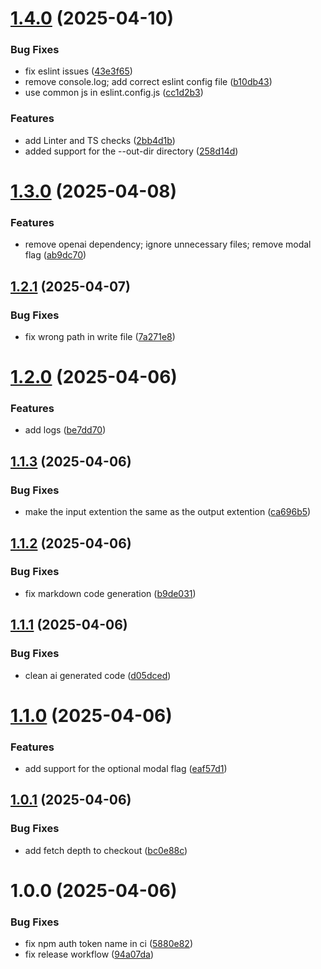 # [1.4.0](https://github.com/ahsansheikh94/jestsmith/compare/v1.3.0...v1.4.0) (2025-04-10)


### Bug Fixes

* fix eslint issues ([43e3f65](https://github.com/ahsansheikh94/jestsmith/commit/43e3f659fb84d892b9439f7567a28a0dbd047d37))
* remove console.log; add correct eslint config file ([b10db43](https://github.com/ahsansheikh94/jestsmith/commit/b10db4369d34881ca55071fec21ec47a170beb5c))
* use common js in eslint.config.js ([cc1d2b3](https://github.com/ahsansheikh94/jestsmith/commit/cc1d2b34f2a529f56222e21df0014d7c6381e783))


### Features

* add Linter and TS checks ([2bb4d1b](https://github.com/ahsansheikh94/jestsmith/commit/2bb4d1b6073446cf5e6e323cf1ce9d09e1ed2165))
* added support for the --out-dir directory ([258d14d](https://github.com/ahsansheikh94/jestsmith/commit/258d14d47808584d7cb3457369095532bd0cb101))

# [1.3.0](https://github.com/ahsansheikh94/jestsmith/compare/v1.2.1...v1.3.0) (2025-04-08)


### Features

* remove openai dependency; ignore unnecessary files; remove modal flag ([ab9dc70](https://github.com/ahsansheikh94/jestsmith/commit/ab9dc70c7d720d4620cd3f10170858746642a271))

## [1.2.1](https://github.com/ahsansheikh94/jestsmith/compare/v1.2.0...v1.2.1) (2025-04-07)


### Bug Fixes

* fix wrong path in write file ([7a271e8](https://github.com/ahsansheikh94/jestsmith/commit/7a271e8fd877d28dd11637e23dc496eb00e12074))

# [1.2.0](https://github.com/ahsansheikh94/jestsmith/compare/v1.1.3...v1.2.0) (2025-04-06)


### Features

* add logs ([be7dd70](https://github.com/ahsansheikh94/jestsmith/commit/be7dd701fcd94c735f42d3b9a13e26e8d5fdf951))

## [1.1.3](https://github.com/ahsansheikh94/jestsmith/compare/v1.1.2...v1.1.3) (2025-04-06)


### Bug Fixes

* make the input extention the same as the output extention ([ca696b5](https://github.com/ahsansheikh94/jestsmith/commit/ca696b56fdebb1f57bab62cb2004933df64d3071))

## [1.1.2](https://github.com/ahsansheikh94/jestsmith/compare/v1.1.1...v1.1.2) (2025-04-06)


### Bug Fixes

* fix markdown code generation ([b9de031](https://github.com/ahsansheikh94/jestsmith/commit/b9de0312b37b390693f1a1aae3769e6990ae1f4e))

## [1.1.1](https://github.com/ahsansheikh94/jestsmith/compare/v1.1.0...v1.1.1) (2025-04-06)


### Bug Fixes

* clean ai generated code ([d05dced](https://github.com/ahsansheikh94/jestsmith/commit/d05dced5dce2f7e43f3fd1a55aac0f0b9e7127b1))

# [1.1.0](https://github.com/ahsansheikh94/jestsmith/compare/v1.0.1...v1.1.0) (2025-04-06)


### Features

* add support for the optional modal flag ([eaf57d1](https://github.com/ahsansheikh94/jestsmith/commit/eaf57d1c09febc01d6572012bc5af79e311606fb))

## [1.0.1](https://github.com/ahsansheikh94/jestsmith/compare/v1.0.0...v1.0.1) (2025-04-06)


### Bug Fixes

* add fetch depth to checkout ([bc0e88c](https://github.com/ahsansheikh94/jestsmith/commit/bc0e88c349f2b01a4c28f3aea929da7f5595acc8))

# 1.0.0 (2025-04-06)


### Bug Fixes

* fix npm auth token name in ci ([5880e82](https://github.com/ahsansheikh94/jestsmith/commit/5880e825e92a86a193cd3a58ab51ade0c533e019))
* fix release workflow ([94a07da](https://github.com/ahsansheikh94/jestsmith/commit/94a07da5759bb11ddeca91f9f6ab7fef48471775))
